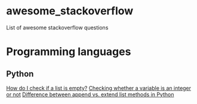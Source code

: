 # awesome_stackoverflow
List of awesome stackoverflow questions

# Programming languages

## Python
[How do I check if a list is empty?](https://stackoverflow.com/questions/53513/how-do-i-check-if-a-list-is-empty)
[Checking whether a variable is an integer or not](https://stackoverflow.com/questions/3501382/checking-whether-a-variable-is-an-integer-or-not)
[Difference between append vs. extend list methods in Python](https://stackoverflow.com/questions/252703/difference-between-append-vs-extend-list-methods-in-python)
